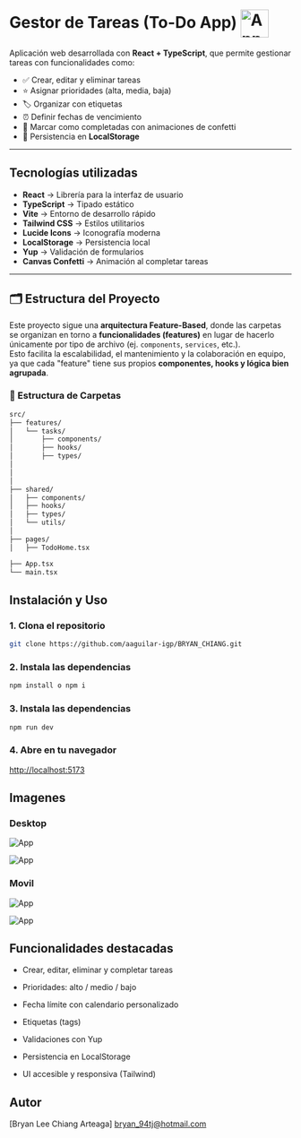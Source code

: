 <h1 align="left">
  Gestor de Tareas (To-Do App)
  <img src="/src/assets/React%20Logo.gif" alt="App" width="50" style="vertical-align: middle;">
</h1>

Aplicación web desarrollada con **React + TypeScript**, que permite gestionar tareas con funcionalidades como:

- ✅ Crear, editar y eliminar tareas
- ⭐ Asignar prioridades (alta, media, baja)
- 🏷️ Organizar con etiquetas
- ⏰ Definir fechas de vencimiento
- 🎉 Marcar como completadas con animaciones de confetti
- 💾 Persistencia en **LocalStorage**

---

##  Tecnologías utilizadas

-  **React** → Librería para la interfaz de usuario
-  **TypeScript** → Tipado estático
-  **Vite** → Entorno de desarrollo rápido
-  **Tailwind CSS** → Estilos utilitarios
-  **Lucide Icons** → Iconografía moderna
-  **LocalStorage** → Persistencia local
-  **Yup** → Validación de formularios
-  **Canvas Confetti** → Animación al completar tareas

---

## 🗂️ Estructura del Proyecto

Este proyecto sigue una **arquitectura Feature-Based**, donde las carpetas se organizan en torno a **funcionalidades (features)** en lugar de hacerlo únicamente por tipo de archivo (ej. `components`, `services`, etc.).  
Esto facilita la escalabilidad, el mantenimiento y la colaboración en equipo, ya que cada "feature" tiene sus propios **componentes, hooks y lógica bien agrupada**.

### 📂 Estructura de Carpetas

```bash
src/
├── features/
│   └── tasks/
│       ├── components/   
│       ├── hooks/        
│       ├── types/        
│ 
│     
│
├── shared/               
│   ├── components/      
│   ├── hooks/            
│   ├── types/           
│   └── utils/           
│
├── pages/                
│   ├── TodoHome.tsx

├── App.tsx               
└── main.tsx              

```
##  Instalación y Uso

### 1. Clona el repositorio

```bash
git clone https://github.com/aaguilar-igp/BRYAN_CHIANG.git

```

### 2. Instala las dependencias

```bash
npm install o npm i

```


### 3. Instala las dependencias

```bash
npm run dev

```

### 4. Abre en tu navegador

[http://localhost:5173](http://localhost:5173)


##  Imagenes

### Desktop
![App](/src/assets/image.png)

![App](/src/assets/image-2.png)


### Movil
![App](/src/assets/image-1.png)

![App](/src/assets/image-3.png)


##  Funcionalidades destacadas

- Crear, editar, eliminar y completar tareas

- Prioridades: alto / medio / bajo

- Fecha límite con calendario personalizado

- Etiquetas (tags)

- Validaciones con Yup

- Persistencia en LocalStorage

- UI accesible y responsiva (Tailwind)


##  Autor

[Bryan Lee Chiang Arteaga]
bryan_94tj@hotmail.com

